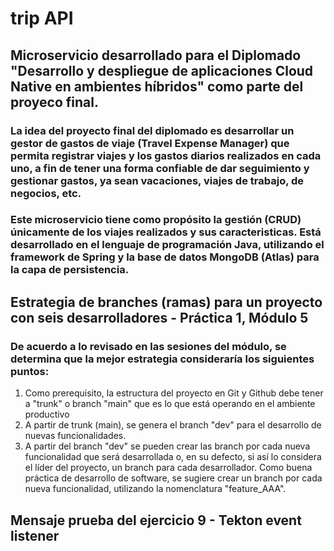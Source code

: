 # trip API

## Microservicio desarrollado para el Diplomado "Desarrollo y despliegue de aplicaciones Cloud Native en ambientes híbridos" como parte del proyeco final. 

### La idea del proyecto final del diplomado es desarrollar un gestor de gastos de viaje (Travel Expense Manager) que permita registrar viajes y los gastos diarios realizados en cada uno, a fin de tener una forma confiable de dar seguimiento y gestionar gastos, ya sean vacaciones, viajes de trabajo, de negocios, etc. 


### Este microservicio tiene como propósito la gestión (CRUD) únicamente de los viajes realizados y sus caracteristicas. Está desarrollado en el lenguaje de programación Java, utilizando el framework de Spring y la base de datos MongoDB (Atlas) para la capa de persistencia. 

## Estrategia de branches (ramas) para un proyecto con seis desarrolladores - Práctica 1, Módulo 5

### De acuerdo a lo revisado en las sesiones del módulo, se determina que la mejor estrategia consideraría los siguientes puntos: 

1. Como prerequisito, la estructura del proyecto en Git y Github debe tener a "trunk" o branch "main" que es lo que está operando en el ambiente productivo
2. A partir de trunk (main), se genera el branch "dev" para el desarrollo de nuevas funcionalidades. 
3. A partir del branch "dev" se pueden crear las branch por cada nueva funcionalidad que será desarrollada o, en su defecto, si así lo considera el líder del proyecto, un branch para cada desarrollador. Como buena práctica de desarrollo de software, se sugiere crear un branch por cada nueva funcionalidad, utilizando la nomenclatura "feature_AAA". 

## Mensaje prueba del ejercicio 9 - Tekton event listener 

